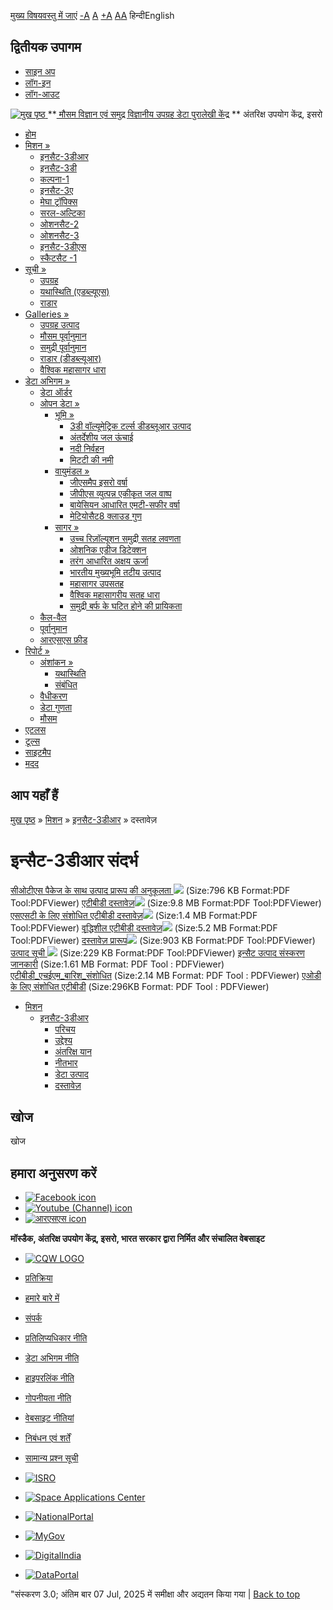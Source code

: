 [मुख्य विषयवस्तु में जाएं](https://www.mosdac.gov.in/insat-3dr-references?language=hi#main-content "Skip to main Content")
[-A](javascript:;) [A](javascript:;) [+A](javascript:;)
[A](javascript:drupalHighContrast.enableStyles\(\))[A](javascript:drupalHighContrast.disableStyles\(\))
हिन्दीEnglish
## द्वितीयक उपागम
  * [साइन अप](https://www.mosdac.gov.in/internal/registration?language=hi)
  * [लॉग-इन](https://www.mosdac.gov.in/internal/uops?language=hi)
  * [लॉग-आउट](https://www.mosdac.gov.in/internal/logout?language=hi)

[ ![मुख पृष्ठ](https://www.mosdac.gov.in/sites/default/files/mosdac_small.png) ](https://www.mosdac.gov.in/?language=hi "मुख पृष्ठ")
**[ मौसम विज्ञान एवं समुद्र विज्ञानीय उपग्रह डेटा पुरालेखी केंद्र](https://www.mosdac.gov.in/?language=hi "मुख पृष्ठ") **
अंतरिक्ष उपयोग केंद्र, इसरो 
  * [होम](https://www.mosdac.gov.in/?language=hi)
  * [मिशन »](https://www.mosdac.gov.in/insat-3dr-references?language=hi)
    * [इनसैट-3डीआर](https://www.mosdac.gov.in/insat-3dr?language=hi)
    * [इनसैट-3डी](https://www.mosdac.gov.in/insat-3d?language=hi)
    * [कल्पना-1](https://www.mosdac.gov.in/kalpana-1?language=hi)
    * [इनसैट-3ए](https://www.mosdac.gov.in/insat-3a?language=hi)
    * [मेघा ट्रॉपिक्स](https://www.mosdac.gov.in/megha-tropiques?language=hi)
    * [सरल-अल्टिका](https://www.mosdac.gov.in/saral-altika?language=hi)
    * [ओशनसैट-2](https://www.mosdac.gov.in/oceansat-2?language=hi)
    * [ओशनसैट-3](https://www.mosdac.gov.in/oceansat-3?language=hi)
    * [इनसैट-3डीएस](https://www.mosdac.gov.in/insat-3ds?language=hi)
    * [स्कैटसैट -1](https://www.mosdac.gov.in/scatsat-1?language=hi)
  * [सूची »](https://www.mosdac.gov.in/insat-3dr-references?language=hi)
    * [उपग्रह](https://www.mosdac.gov.in/internal/catalog-satellite?language=hi)
    * [यथास्थिति (एडब्ल्यूएस)](https://www.mosdac.gov.in/internal/catalog-insitu?language=hi)
    * [राडार](https://www.mosdac.gov.in/internal/catalog-radar?language=hi)
  * [Galleries »](https://www.mosdac.gov.in/insat-3dr-references?language=hi)
    * [ उपग्रह उत्पाद](https://www.mosdac.gov.in/internal/gallery?language=hi)
    * [मौसम पूर्वानुमान](https://www.mosdac.gov.in/internal/gallery/weather?language=hi)
    * [समुद्री पूर्वानुमान](https://www.mosdac.gov.in/internal/gallery/ocean?language=hi)
    * [राडार (डीडब्ल्यूआर)](https://www.mosdac.gov.in/internal/gallery/dwr?language=hi)
    * [वैश्विक महासागर धारा](https://www.mosdac.gov.in/internal/gallery/current?language=hi)
  * [डेटा अभिगम »](https://www.mosdac.gov.in/insat-3dr-references?language=hi)
    * [डेटा ऑर्डर](https://www.mosdac.gov.in/internal/uops?language=hi)
    * [ओपन डेटा »](https://www.mosdac.gov.in/insat-3dr-references?language=hi)
      * [भूमि »](https://www.mosdac.gov.in/insat-3dr-references?language=hi)
        * [3डी वॉल्यूमेट्रिक टर्ल्स डीडब्लूआर उत्पाद](https://www.mosdac.gov.in/3d-volumetric-terls-dwrproduct?language=hi)
        * [अंतर्देशीय जल ऊंचाई](https://www.mosdac.gov.in/inland-water-height?language=hi)
        * [नदी निर्वहन](https://www.mosdac.gov.in/river-discharge?language=hi)
        * [मिटटी की नमी](https://www.mosdac.gov.in/soil-moisture-0?language=hi)
      * [वायुमंडल »](https://www.mosdac.gov.in/insat-3dr-references?language=hi)
        * [जीएसमैप इसरो वर्षा](https://www.mosdac.gov.in/gsmap-isro-rain?language=hi)
        * [जीपीएस व्युत्पन्न एकीकृत जल वाष्प](https://www.mosdac.gov.in/gps-derived-integrated-water-vapour?language=hi)
        * [बायेसियन आधारित एमटी-सफीर वर्षा](https://www.mosdac.gov.in/bayesian-based-mt-saphir-rainfall?language=hi)
        * [मेटियोसैट8 क्लाउड गुण](https://www.mosdac.gov.in/meteosat8-cloud-properties?language=hi)
      * [सागर »](https://www.mosdac.gov.in/insat-3dr-references?language=hi)
        * [उच्च रिज़ॉल्यूशन समुद्री सतह लवणता](https://www.mosdac.gov.in/high-resolution-sea-surface-salinity?language=hi)
        * [ओशनिक एडीज डिटेक्शन](https://www.mosdac.gov.in/oceanic-eddies-detection?language=hi)
        * [तरंग आधारित अक्षय ऊर्जा](https://www.mosdac.gov.in/wave-based-renewable-energy?language=hi)
        * [भारतीय मुख्यभूमि तटीय उत्पाद](https://www.mosdac.gov.in/indian-mainland-coastal-product?language=hi)
        * [महासागर उपसतह](https://www.mosdac.gov.in/global-ocean-surface-current?language=hi)
        * [वैश्विक महासागरीय सतह धारा](https://www.mosdac.gov.in/ocean-subsurface?language=hi)
        * [समुद्री बर्फ के घटित होने की प्रायिकता](https://www.mosdac.gov.in/sea-ice-occurrence-probability?language=hi)
    * [कैल-वैल](https://www.mosdac.gov.in/internal/calval-data?language=hi)
    * [पूर्वानुमान](https://www.mosdac.gov.in/internal/forecast-menu?language=hi)
    * [ आरएसएस फ़ीड](https://www.mosdac.gov.in/rss-feed?language=hi "
आरएसएस फ़ीड")
  * [रिपोर्ट »](https://www.mosdac.gov.in/insat-3dr-references?language=hi)
    * [अंशांकन »](https://www.mosdac.gov.in/insat-3dr-references?language=hi)
      * [यथास्थिति](https://www.mosdac.gov.in/insitu?language=hi)
      * [संबंधित](https://www.mosdac.gov.in/calibration-reports?language=hi)
    * [वैधीकरण](https://www.mosdac.gov.in/validation-reports?language=hi)
    * [डेटा गुणता](https://www.mosdac.gov.in/data-quality?language=hi)
    * [मौसम](https://www.mosdac.gov.in/weather-reports?language=hi)
  * [एटलस](https://www.mosdac.gov.in/atlases?language=hi)
  * [टूल्स](https://www.mosdac.gov.in/tools?language=hi)
  * [साइटमैप](https://www.mosdac.gov.in/sitemap?language=hi)
  * [मदद](https://www.mosdac.gov.in/help?language=hi)


## आप यहाँ हैं
[मुख पृष्ठ](https://www.mosdac.gov.in/?language=hi) » [मिशन](https://www.mosdac.gov.in/insat-3dr-references?language=hi) » [इनसैट-3डीआर](https://www.mosdac.gov.in/insat-3dr?language=hi) » दस्तावेज़
# इन्सैट-3डीआर संदर्भ
[सीओटीएस पैकेज के साथ उत्पाद प्रारूप की अनुकूलता ![](https://www.mosdac.gov.in/images/PDF.gif)](https://www.mosdac.gov.in/docs/INSAT3D_COTS.pdf "The pdf file open in new window.") (Size:796 KB Format:PDF Tool:PDFViewer)
[एटीबीडी दस्तावेज़![](https://www.mosdac.gov.in/images/PDF.gif)](https://www.mosdac.gov.in/docs/INSAT_3D_ATBD_MAY_2015.pdf "The pdf file open in new window.") (Size:9.8 MB Format:PDF Tool:PDFViewer)
[एसएसटी के लिए संशोधित एटीबीडी दस्तावेज़![](https://www.mosdac.gov.in/images/PDF.gif)](https://www.mosdac.gov.in/docs/ATBD_INSAT-3D_SST_REV_V1.1.pdf "The pdf file open in new window.") (Size:1.4 MB Format:PDF Tool:PDFViewer)
[वृद्धिशील एटीबीडी दस्तावेज़![](https://www.mosdac.gov.in/images/PDF.gif)](https://www.mosdac.gov.in/docs/Incremental-ATBD-12Feb2020.pdf "The pdf file open in new window.") (Size:5.2 MB Format:PDF Tool:PDFViewer)
[दस्तावेज़ प्रारूप![](https://www.mosdac.gov.in/images/PDF.gif)](https://www.mosdac.gov.in/docs/INSAT3D_Products.pdf "The pdf file open in new window.") (Size:903 KB Format:PDF Tool:PDFViewer)
[उत्पाद सूची ![](https://www.mosdac.gov.in/images/PDF.gif)](https://www.mosdac.gov.in/docs/V1_INSAT3D_ProductTypes%20and%20ProcessingLevel.pdf "The pdf file open in new window.") (Size:229 KB Format:PDF Tool:PDFViewer)
[इन्सैट उत्पाद संस्करण जानकारी](https://www.mosdac.gov.in/docs/INSAT_Product_Version_information_V01.pdf) (Size:1.61 MB Format: PDF Tool : PDFViewer) 
[एटीबीडी_एचईएम_बारिश_संशोधित](https://www.mosdac.gov.in/docs/HEM_rain-revised-atbd.pdf) (Size:2.14 MB Format: PDF Tool : PDFViewer) 
[एओडी के लिए संशोधित एटीबीडी](https://www.mosdac.gov.in/docs/INSAT_AOD_ATBD_revised.doc.pdf) (Size:296KB Format: PDF Tool : PDFViewer) 
  * [मिशन](https://www.mosdac.gov.in/insat-3dr-references?language=hi)
    * [इनसैट-3डीआर](https://www.mosdac.gov.in/insat-3dr?language=hi)
      * [परिचय](https://www.mosdac.gov.in/insat-3dr-introduction?language=hi)
      * [उद्देश्य](https://www.mosdac.gov.in/insat-3dr-objectives?language=hi)
      * [अंतरिक्ष यान](https://www.mosdac.gov.in/insat-3dr-spacecraft?language=hi)
      * [नीतभार](https://www.mosdac.gov.in/insat-3dr-payloads?language=hi)
      * [डेटा उत्पाद](https://www.mosdac.gov.in/internal/catalog-insat3dr?language=hi)
      * [दस्तावेज़](https://www.mosdac.gov.in/insat-3dr-references?language=hi)


## खोज
खोज 
## हमारा अनुसरण करें
  * [![Facebook icon](https://www.mosdac.gov.in/sites/all/modules/social_media_links/libraries/elegantthemes/PNG/facebook.png)](https://www.facebook.com/mosdac.sac.isro "Facebook")
  * [![Youtube \(Channel\) icon](https://www.mosdac.gov.in/sites/all/modules/social_media_links/libraries/elegantthemes/PNG/youtube.png)](http://www.youtube.com/channel/UCDVkai9WIgY2ZgrlF_08Yeg "Youtube \(Channel\)")
  * [![आरएसएस icon](https://www.mosdac.gov.in/sites/all/modules/social_media_links/libraries/elegantthemes/PNG/rss.png)](https://www.mosdac.gov.in/?language=hirss.xml "आरएसएस")


**मॉस्डैक, अंतरिक्ष उपयोग केंद्र, इसरो, भारत सरकार द्वारा निर्मित और संचालित वेबसाइट**
  * [![CQW LOGO](https://www.mosdac.gov.in/docs/cqw_logo.gif)](https://www.mosdac.gov.in/docs/STQC.pdf "Quality Certificate")


  * [प्रतिक्रिया](https://www.mosdac.gov.in/mosdac-feedback?language=hi)
  * [हमारे बारे में](https://www.mosdac.gov.in/about-us?language=hi)
  * [संपर्क](https://www.mosdac.gov.in/contact-us?language=hi)
  * [प्रतिलिप्यधिकार नीति](https://www.mosdac.gov.in/node/1268?language=hi)
  * [डेटा अभिगम नीति](https://www.mosdac.gov.in/node/1267?language=hi)
  * [हाइपरलिंक नीति](https://www.mosdac.gov.in/node/1269?language=hi)
  * [गोपनीयता नीति](https://www.mosdac.gov.in/node/1270?language=hi)
  * [वेबसाइट नीतियां](https://www.mosdac.gov.in/website-policies?language=hi)
  * [निबंधन एवं शर्तें](https://www.mosdac.gov.in/node/1271?language=hi)
  * [सामान्य प्रश्न सूची](https://www.mosdac.gov.in/faq-page?language=hi)


  * [![ISRO](https://www.mosdac.gov.in/sites/default/files/styles/thumbnail/public/logo-transparent.png?itok=IUS20l-w)](http://www.isro.gov.in)
  * [![Space Applications Center](https://www.mosdac.gov.in/sites/default/files/styles/thumbnail/public/saclogo.png?itok=_Jv4AuIn)](http://www.sac.gov.in)
  * [![NationalPortal](https://www.mosdac.gov.in/sites/default/files/styles/thumbnail/public/india-gov_0.png?itok=yssAPH3m)](http://www.india.gov.in)
  * [![MyGov](https://www.mosdac.gov.in/sites/default/files/styles/thumbnail/public/mygov_0.png?itok=Po-dzdT3)](http://mygov.in/)
  * [![DigitalIndia](https://www.mosdac.gov.in/sites/default/files/styles/thumbnail/public/digital-india_0.png?itok=ntlP7atE)](http://www.digitalindia.gov.in/)
  * [![DataPortal](https://www.mosdac.gov.in/sites/default/files/styles/thumbnail/public/data-gov.png?itok=qYA78FgB)](http://data.gov.in)


"संस्करण 3.0; अंतिम बार 07 Jul, 2025 में समीक्षा और अद्यतन किया गया | 
[](https://www.mosdac.gov.in/insat-3dr-references?language=hi "Previous")[](https://www.mosdac.gov.in/insat-3dr-references?language=hi "अगला")
[](https://www.mosdac.gov.in/insat-3dr-references?language=hi)
[](https://www.mosdac.gov.in/insat-3dr-references?language=hi "Previous")[](https://www.mosdac.gov.in/insat-3dr-references?language=hi "अगला")
[](https://www.mosdac.gov.in/insat-3dr-references?language=hi "Close")[](https://www.mosdac.gov.in/insat-3dr-references?language=hi)[](https://www.mosdac.gov.in/insat-3dr-references?language=hi)[](https://www.mosdac.gov.in/insat-3dr-references?language=hi "Pause Slideshow")[](https://www.mosdac.gov.in/insat-3dr-references?language=hi "Play Slideshow")
[Back to top](https://www.mosdac.gov.in/insat-3dr-references?language=hi#top)
